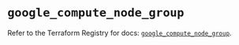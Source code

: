 # `google_compute_node_group`

Refer to the Terraform Registry for docs: [`google_compute_node_group`](https://registry.terraform.io/providers/hashicorp/google/6.37.0/docs/resources/compute_node_group).
